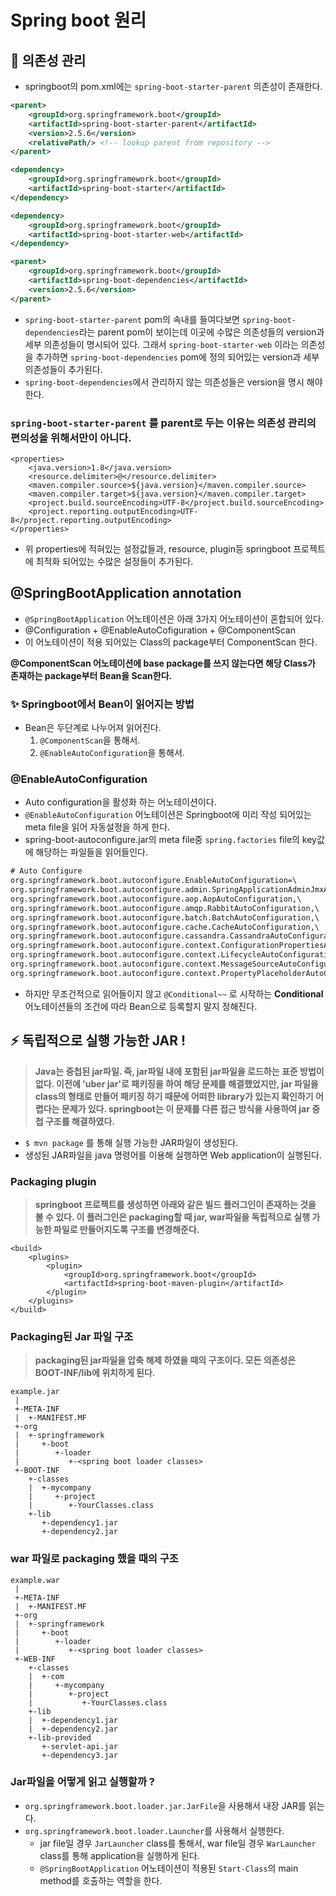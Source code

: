 # Spring boot 원리

## 🌈 의존성 관리

- springboot의 pom.xml에는 `spring-boot-starter-parent` 의존성이 존재한다.

```xml
<parent>    
	<groupId>org.springframework.boot</groupId>
	<artifactId>spring-boot-starter-parent</artifactId>
	<version>2.5.6</version>
	<relativePath/> <!-- lookup parent from repository -->
</parent>

<dependency>
	<groupId>org.springframework.boot</groupId>
	<artifactId>spring-boot-starter</artifactId>
</dependency>

<dependency>
	<groupId>org.springframework.boot</groupId>
	<artifactId>spring-boot-starter-web</artifactId>
</dependency>
```

```xml
<parent>
	<groupId>org.springframework.boot</groupId>
	<artifactId>spring-boot-dependencies</artifactId>
	<version>2.5.6</version>
</parent>
```

- `spring-boot-starter-parent` pom의 속내를 들여다보면 `spring-boot-dependencies`라는 parent pom이 보이는데 이곳에 수많은 의존성들의 version과 세부 의존성들이 명시되어 있다. 그래서 `spring-boot-starter-web` 이라는 의존성을 추가하면 `spring-boot-dependencies` pom에 정의 되어있는 version과 세부 의존성들이 추가된다.
- `spring-boot-dependencies`에서 관리하지 않는 의존성들은 version을 명시 해야한다.

### `spring-boot-starter-parent` 를 parent로 두는 이유는 의존성 관리의 편의성을 위해서만이 아니다.

```
<properties>
    <java.version>1.8</java.version>
    <resource.delimiter>@</resource.delimiter>
    <maven.compiler.source>${java.version}</maven.compiler.source>
    <maven.compiler.target>${java.version}</maven.compiler.target>
    <project.build.sourceEncoding>UTF-8</project.build.sourceEncoding>
    <project.reporting.outputEncoding>UTF-8</project.reporting.outputEncoding>
</properties>
```

- 위 properties에 적혀있는 설정값들과, resource, plugin등 springboot 프로젝트에 최적화 되어있는 수많은 설정들이 추가된다.

## @SpringBootApplication annotation

- `@SpringBootApplication` 어노테이션은 아래 3가지 어노테이션이 혼합되어 있다.
- @Configuration + @EnableAutoCofiguration + @ComponentScan
- 이 어노테이션이 적용 되어있는 Class의 package부터 ComponentScan 한다.

**@ComponentScan 어노테이션에 base package를 쓰지 않는다면 해당 Class가 존재하는 package부터 Bean을 Scan한다.**

### ✨ Springboot에서 Bean이 읽어지는 방법

- Bean은 두단계로 나누어져 읽어진다.
    1. `@ComponentScan`을 통해서.
    2. `@EnableAutoConfiguration`을 통해서.

### @EnableAutoConfiguration

- Auto configuration을 활성화 하는 어노테이션이다.
- `@EnableAutoConfiguration` 어노테이션은 Springboot에 미리 작성 되어있는 meta file을 읽어 자동설정을 하게 한다.
- spring-boot-autoconfigure.jar의 meta file중 `spring.factories` file의 key값에 해당하는 파일들을 읽어들인다.

```xml
# Auto Configure
org.springframework.boot.autoconfigure.EnableAutoConfiguration=\
org.springframework.boot.autoconfigure.admin.SpringApplicationAdminJmxAutoConfiguration,\
org.springframework.boot.autoconfigure.aop.AopAutoConfiguration,\
org.springframework.boot.autoconfigure.amqp.RabbitAutoConfiguration,\
org.springframework.boot.autoconfigure.batch.BatchAutoConfiguration,\
org.springframework.boot.autoconfigure.cache.CacheAutoConfiguration,\
org.springframework.boot.autoconfigure.cassandra.CassandraAutoConfiguration,\
org.springframework.boot.autoconfigure.context.ConfigurationPropertiesAutoConfiguration,\
org.springframework.boot.autoconfigure.context.LifecycleAutoConfiguration,\
org.springframework.boot.autoconfigure.context.MessageSourceAutoConfiguration,\
org.springframework.boot.autoconfigure.context.PropertyPlaceholderAutoConfiguration,\
```

- 하지만 무조건적으로 읽어들이지 않고 `@Conditional~~` 로 시작하는 **Conditional** 어노테이션들의 조건에 따라 Bean으로 등록할지 말지 정해진다.

## ⚡️ 독립적으로 실행 가능한 JAR !

> **Java는 중첩된 jar파일. 즉, jar파일 내에 포함된 jar파일을 로드하는 표준 방법이 없다. 이전에 'uber jar'로 패키징을 하여 해당 문제를 해결했었지만, 
jar 파일을 class의 형태로 만들어 패키징 하기 때문에 어떠한 library가 있는지 확인하기 어렵다는 문제가 있다.
springboot는 이 문제를 다른 접근 방식을 사용하여 jar 중첩 구조를 해결하였다.**
> 

- `$ mvn package` 를 통해 실행 가능한 JAR파일이 생성된다.
- 생성된 JAR파일을 java 명령어를 이용해 실행하면 Web application이 실행된다.

### Packaging plugin

> **springboot 프로젝트를 생성하면 아래와 같은 빌드 플러그인이 존재하는 것을 볼 수 있다.
이 플러그인은 packaging할 때 jar, war파일을 독립적으로 실행 가능한 파일로 만들어지도록 구조를 변경해준다.**
> 

```
<build>
    <plugins>
        <plugin>
            <groupId>org.springframework.boot</groupId>
            <artifactId>spring-boot-maven-plugin</artifactId>
        </plugin>
    </plugins>
</build>
```

### Packaging된 Jar 파일 구조

> **packaging된 jar파일을 압축 해제 하였을 때의 구조이다.
모든 의존성은 BOOT-INF/lib에 위치하게 된다.**
> 

```
example.jar
 |
 +-META-INF
 |  +-MANIFEST.MF
 +-org
 |  +-springframework
 |     +-boot
 |        +-loader
 |           +-<spring boot loader classes>
 +-BOOT-INF
    +-classes
    |  +-mycompany
    |     +-project
    |        +-YourClasses.class
    +-lib
       +-dependency1.jar
       +-dependency2.jar
```

### war 파일로 packaging 했을 때의 구조

```
example.war
 |
 +-META-INF
 |  +-MANIFEST.MF
 +-org
 |  +-springframework
 |     +-boot
 |        +-loader
 |           +-<spring boot loader classes>
 +-WEB-INF
    +-classes
    |  +-com
    |     +-mycompany
    |        +-project
    |           +-YourClasses.class
    +-lib
    |  +-dependency1.jar
    |  +-dependency2.jar
    +-lib-provided
       +-servlet-api.jar
       +-dependency3.jar
```

### Jar파일을 어떻게 읽고 실행할까 ?

- `org.springframework.boot.loader.jar.JarFile`을 사용해서 내장 JAR를 읽는다.
- `org.springframework.boot.loader.Launcher`를 사용해서 실행한다.
    - jar file일 경우 `JarLauncher` class를 통해서, war file일 경우 `WarLauncher` class를 통해 application을 실행하게 된다.
    - `@SpringBootApplication` 어노테이션이 적용된 `Start-Class`의 main method를 호출하는 역할을 한다.